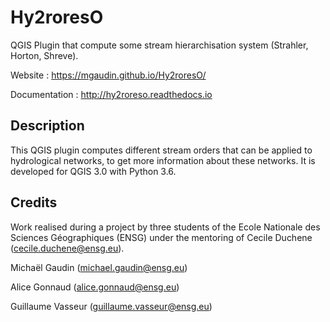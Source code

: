 # Hy2roresO
QGIS Plugin that compute some stream hierarchisation system (Strahler, Horton, Shreve).

Website : https://mgaudin.github.io/Hy2roresO/

Documentation : http://hy2roreso.readthedocs.io


## Description

This QGIS plugin computes different stream orders that can be applied to hydrological networks, to get more information about these networks. It is developed for QGIS 3.0 with Python 3.6.

## Credits

Work realised during a project by three students of the Ecole Nationale des Sciences Géographiques (ENSG) under the mentoring of Cecile Duchene (cecile.duchene@ensg.eu).

Michaël Gaudin (michael.gaudin@ensg.eu)

Alice Gonnaud (alice.gonnaud@ensg.eu)

Guillaume Vasseur (guillaume.vasseur@ensg.eu)
